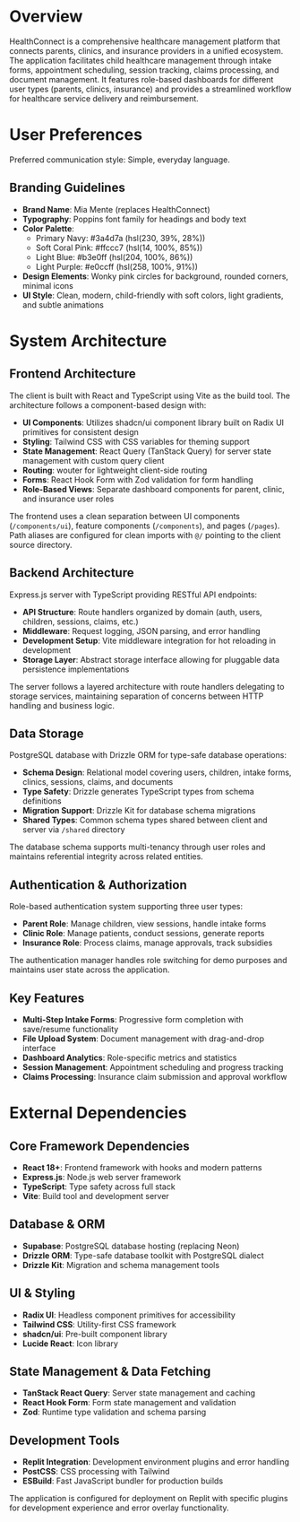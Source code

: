 # Overview

HealthConnect is a comprehensive healthcare management platform that connects parents, clinics, and insurance providers in a unified ecosystem. The application facilitates child healthcare management through intake forms, appointment scheduling, session tracking, claims processing, and document management. It features role-based dashboards for different user types (parents, clinics, insurance) and provides a streamlined workflow for healthcare service delivery and reimbursement.

# User Preferences

Preferred communication style: Simple, everyday language.

## Branding Guidelines
- **Brand Name**: Mia Mente (replaces HealthConnect)
- **Typography**: Poppins font family for headings and body text
- **Color Palette**: 
  - Primary Navy: #3a4d7a (hsl(230, 39%, 28%))
  - Soft Coral Pink: #ffccc7 (hsl(14, 100%, 85%))
  - Light Blue: #b3e0ff (hsl(204, 100%, 86%))
  - Light Purple: #e0ccff (hsl(258, 100%, 91%))
- **Design Elements**: Wonky pink circles for background, rounded corners, minimal icons
- **UI Style**: Clean, modern, child-friendly with soft colors, light gradients, and subtle animations

# System Architecture

## Frontend Architecture
The client is built with React and TypeScript using Vite as the build tool. The architecture follows a component-based design with:

- **UI Components**: Utilizes shadcn/ui component library built on Radix UI primitives for consistent design
- **Styling**: Tailwind CSS with CSS variables for theming support
- **State Management**: React Query (TanStack Query) for server state management with custom query client
- **Routing**: wouter for lightweight client-side routing
- **Forms**: React Hook Form with Zod validation for form handling
- **Role-Based Views**: Separate dashboard components for parent, clinic, and insurance user roles

The frontend uses a clean separation between UI components (`/components/ui`), feature components (`/components`), and pages (`/pages`). Path aliases are configured for clean imports with `@/` pointing to the client source directory.

## Backend Architecture
Express.js server with TypeScript providing RESTful API endpoints:

- **API Structure**: Route handlers organized by domain (auth, users, children, sessions, claims, etc.)
- **Middleware**: Request logging, JSON parsing, and error handling
- **Development Setup**: Vite middleware integration for hot reloading in development
- **Storage Layer**: Abstract storage interface allowing for pluggable data persistence implementations

The server follows a layered architecture with route handlers delegating to storage services, maintaining separation of concerns between HTTP handling and business logic.

## Data Storage
PostgreSQL database with Drizzle ORM for type-safe database operations:

- **Schema Design**: Relational model covering users, children, intake forms, clinics, sessions, claims, and documents
- **Type Safety**: Drizzle generates TypeScript types from schema definitions
- **Migration Support**: Drizzle Kit for database schema migrations
- **Shared Types**: Common schema types shared between client and server via `/shared` directory

The database schema supports multi-tenancy through user roles and maintains referential integrity across related entities.

## Authentication & Authorization
Role-based authentication system supporting three user types:

- **Parent Role**: Manage children, view sessions, handle intake forms
- **Clinic Role**: Manage patients, conduct sessions, generate reports
- **Insurance Role**: Process claims, manage approvals, track subsidies

The authentication manager handles role switching for demo purposes and maintains user state across the application.

## Key Features
- **Multi-Step Intake Forms**: Progressive form completion with save/resume functionality
- **File Upload System**: Document management with drag-and-drop interface
- **Dashboard Analytics**: Role-specific metrics and statistics
- **Session Management**: Appointment scheduling and progress tracking
- **Claims Processing**: Insurance claim submission and approval workflow

# External Dependencies

## Core Framework Dependencies
- **React 18+**: Frontend framework with hooks and modern patterns
- **Express.js**: Node.js web server framework
- **TypeScript**: Type safety across full stack
- **Vite**: Build tool and development server

## Database & ORM
- **Supabase**: PostgreSQL database hosting (replacing Neon)
- **Drizzle ORM**: Type-safe database toolkit with PostgreSQL dialect
- **Drizzle Kit**: Migration and schema management tools

## UI & Styling
- **Radix UI**: Headless component primitives for accessibility
- **Tailwind CSS**: Utility-first CSS framework
- **shadcn/ui**: Pre-built component library
- **Lucide React**: Icon library

## State Management & Data Fetching
- **TanStack React Query**: Server state management and caching
- **React Hook Form**: Form state management and validation
- **Zod**: Runtime type validation and schema parsing

## Development Tools
- **Replit Integration**: Development environment plugins and error handling
- **PostCSS**: CSS processing with Tailwind
- **ESBuild**: Fast JavaScript bundler for production builds

The application is configured for deployment on Replit with specific plugins for development experience and error overlay functionality.